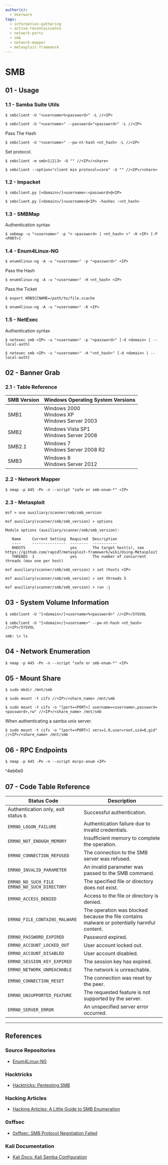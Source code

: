 ```yaml
---
author(s):
  - Userware
tags:
  - information-gathering
  - active-reconnaissance
  - network-ports
  - smb
  - network-mapper
  - metasploit-framework
---
```

# SMB

## 01 - Usage

### 1.1 - Samba Suite Utils

```
$ smbclient -U "<username>%<password>" -L //<IP>

$ smbclient -U "<username>" --password="<password>" -L //<IP>
```

Pass The Hash

```
$ smbclient -U "<username>" --pw-nt-hash <nt_hash> -L //<IP>
```

Set protocol.

```
$ smbclient -m smb<1|2|3> -U "" //<IP>/<share>

$ smbclient --option="client min protocol=core" -U "" //<IP>/<share>
```

### 1.2 - Impacket

```
$ smbclient.py [<domain>/]<username>:<password>@<IP>

$ smbclient.py [<domain>/]<username>@<IP> -hashes :<nt_hash>
```

### 1.3 - SMBMap

Authentication syntax

```
$ smbmap -u "<username>" -p "< <password> | <nt_hash> >" -H <IP> [-P <PORT>]
```

### 1.4 - Enum4Linux-NG

```
$ enum4linux-ng -A -u "<username>" -p "<password>" <IP>
```

Pass the Hash

```
$ enum4linux-ng -A -u "<username>" -H <nt_hash> <IP>
```

Pass the Ticket

```
$ export KRB5CCNAME=/path/to/file.ccache

$ enum4linux-ng -A -u "<username>" -K <IP>
```

### 1.5 - NetExec

Authentication syntax

```
$ netexec smb <IP> -u "<username>" -p "<password>" [-d <domain> | --local-auth]

$ netexec smb <IP> -u "<username>" -H "<nt_hash>" [-d <domain> | --local-auth]
```

## 02 - Banner Grab

### 2.1 - Table Reference

| SMB Version | Windows Operating System Versions                 |
| ----------- | ------------------------------------------------- |
| SMB1        | Windows 2000<br>Windows XP<br>Windows Server 2003 |
| SMB2        | Windows Vista SP1<br>Windows Server 2008          |
| SMB2.1      | Windows 7<br>Windows Server 2008 R2               |
| SMB3        | Windows 8<br>Windows Server 2012                  |

### 2.2 - Network Mapper

```
$ nmap -p 445 -Pn -n --script "safe or smb-enum-*" <IP>
```

### 2.3 - Metasploit

```
msf > use auxiliary/scanner/smb/smb_version

msf auxiliary(scanner/smb/smb_version) > options

Module options (auxiliary/scanner/smb/smb_version):

   Name     Current Setting  Required  Description
   ----     ---------------  --------  -----------
   RHOSTS                    yes       The target host(s), see https://github.com/rapid7/metasploit-framework/wiki/Using-Metasploit
   THREADS  1                yes       The number of concurrent threads (max one per host)

msf auxiliary(scanner/smb/smb_version) > set rhosts <IP>

msf auxiliary(scanner/smb/smb_version) > set threads 5

msf auxiliary(scanner/smb/smb_version) > run -j
```

## 03 - System Volume Information

```
$ smbclient -U "[<domain>/]<username>%<password>" //<IP>/SYSVOL

$ smbclient -U "[<domain>/]<username>" --pw-nt-hash <nt_hash> //<IP>/SYSVOL

smb: \> ls
```

## 04 - Network Enumeration

```
$ nmap -p 445 -Pn -n --script "safe or smb-enum-*" <IP>
```

## 05 - Mount Share

```
$ sudo mkdir /mnt/smb

$ sudo mount -t cifs //<IP>/<share_name> /mnt/smb

$ sudo mount -t cifs -o "[port=<PORT>] username=<username>,password=<password>,rw" //<IP>/<share_name> /mnt/smb
```

When authenticating a samba unix server.

```
$ sudo mount -t cifs -o "[port=<PORT>] vers=1.0,user=root,uid=0,gid" //<IP>/<share_name> /mnt/smb
```

## 06 - RPC Endpoints

```
$ nmap -p 445 -Pn -n --script msrpc-enum <IP>
```

^4eb6e0

## 07 - Code Table Reference

| Status Code                                       | Description                                                                                 |
| ------------------------------------------------- | ------------------------------------------------------------------------------------------- |
| Authentication only, exit status `0`.             | Successful authentication.                                                                  |
| `ERRNO_LOGON_FAILURE`                             | Authentication failure due to invalid credentials.                                          |
| `ERRNO_NOT_ENOUGH_MEMORY`                         | Insufficient memory to complete the operation.                                              |
| `ERRNO_CONNECTION_REFUSED`                        | The connection to the SMB server was refused.                                               |
| `ERRNO_INVALID_PARAMETER`                         | An invalid parameter was passed to the SMB command.                                         |
| `ERRNO_NO_SUCH_FILE`<br>`ERRNO_NO_SUCH_DIRECTORY` | The specified file or directory does not exist.                                             |
| `ERRNO_ACCESS_DENIED`                             | Access to the file or directory is denied.                                                  |
| `ERRNO_FILE_CONTAINS_MALWARE`                     | The operation was blocked because the file contains malware or potentially harmful content. |
| `ERRNO_PASSWORD_EXPIRED`                          | Password expired.                                                                           |
| `ERRNO_ACCOUNT_LOCKED_OUT`                        | User account locked out.                                                                    |
| `ERRNO_ACCOUNT_DISABLED`                          | User account disabled.                                                                      |
| `ERRNO_SESSION_KEY_EXPIRED`                       | The session key has expired.                                                                |
| `ERRNO_NETWORK_UNREACHABLE`                       | The network is unreachable.                                                                 |
| `ERRNO_CONNECTION_RESET`                          | The connection was reset by the peer.                                                       |
| `ERRNO_UNSUPPORTED_FEATURE`                       | The requested feature is not supported by the server.                                       |
| `ERRNO_SERVER_ERROR`                              | An unspecified server error occurred.                                                       |


---
## References

### Source Repositories

- [Enum4Linux-NG](https://github.com/cddmp/enum4linux-ng)

### Hacktricks

- [Hacktricks: Pentesting SMB](https://book.hacktricks.wiki/en/pentesting/pentesting-smb.html)

### Hacking Articles

- [Hacking Articles: A Little Guide to SMB Enumeration](https://www.hackingarticles.in/a-little-guide-to-smb-enumeration/)

### 0xffsec

- [0xffsec: SMB Protocol Negotiation Failed](https://0xffsec.com/handbook/notes/smb-protocol-negotiation-failed/)

### Kali Documentation

- [Kali Docs: Kali Samba Configuration](https://www.kali.org/docs/general-use/samba-configuration/)